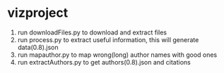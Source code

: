 ﻿# vizproject
1. run downloadFiles.py to download and extract files <br/>
2. run process.py to extract useful information, this will generate data(0.8).json <br/>
3. run mapauthor.py to map wrong(long) author names with good ones <br/>
4. run extractAuthors.py to get authors(0.8).json and citations
